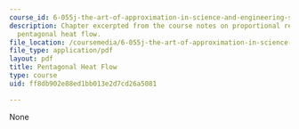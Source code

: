 ```yaml
---
course_id: 6-055j-the-art-of-approximation-in-science-and-engineering-spring-2008
description: Chapter excerpted from the course notes on proportional reasoning and
  pentagonal heat flow.
file_location: /coursemedia/6-055j-the-art-of-approximation-in-science-and-engineering-spring-2008/ff8db902e88ed1bb013e2d7cd26a5081_feb22a.pdf
file_type: application/pdf
layout: pdf
title: Pentagonal Heat Flow
type: course
uid: ff8db902e88ed1bb013e2d7cd26a5081

---
```

None